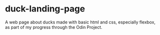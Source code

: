 # duck-landing-page
A  web page about ducks made with basic html and css, especially flexbox, as part of my progress through the Odin Project.
